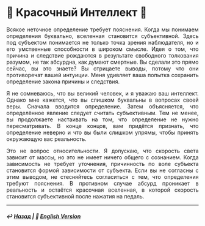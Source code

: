 # 🎨 Красочный Интеллект 🎨
<p align="justify">Всякое неточное определение требует пояснения. Когда мы понимаем определения буквально, вселенная становится субъективной. Здесь под субъектом понимается не только точка зрения наблюдателя, но и его умственные способности в широком смысле. Идея о том, что причина и следствие рождаются в результате свободного толкования разумом, не так абсурдна, как думают смертные. Вы сделали это прямо сейчас, вы это знаете? Вы отрицаете выводы, потому что они противоречат вашей интуиции. Меня удивляет ваша попытка сохранить определение закона причины и следствия.</p>

<p align="justify">Я не сомневаюсь, что вы великий человек, и я уважаю ваш интеллект. Однако мне кажется, что вы слишком буквальны в вопросах своей веры. Сначала вводится определение. Затем объясняется, что определённое явление следует считать субъективным. Тем не менее, вы продолжаете настаивать на том, что определение не нужно пересматривать. В конце концов, вам придётся признать, что определение неверно и что вы были слишком упрямы, чтобы принять окружающую вас реальность.</p>

<p align="justify">Это не вопрос относительности. Я допускаю, что скорость света зависит от массы, но это не имеет ничего общего с сознанием. Когда зависимость не требует уточнения, причинность по воле субъекта становится формой зависимости от субъекта. Если вы не согласны с этим выводом, не стесняйтесь согласиться с тем, что определения требуют пояснения. В  противном случае абсурд проникает в реальность и остаётся красочная вселенная, в которой скорость становится субъективной после нажатия на педаль.</p>

***

##### ↩️ [Назад](index-2.md) | 🗽 [English Version](colorful.md) 

